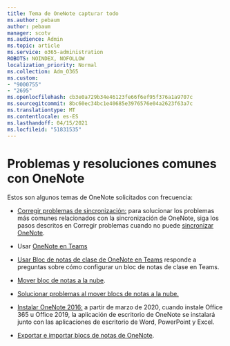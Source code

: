 ```yaml
---
title: Tema de OneNote capturar todo
ms.author: pebaum
author: pebaum
manager: scotv
ms.audience: Admin
ms.topic: article
ms.service: o365-administration
ROBOTS: NOINDEX, NOFOLLOW
localization_priority: Normal
ms.collection: Adm_O365
ms.custom:
- "9000755"
- "2695"
ms.openlocfilehash: cb3e0a729b34e46123fe66f6ef95f376a1a9707c
ms.sourcegitcommit: 8bc60ec34bc1e40685e3976576e04a2623f63a7c
ms.translationtype: MT
ms.contentlocale: es-ES
ms.lasthandoff: 04/15/2021
ms.locfileid: "51831535"
---
```

# <a name="common-issues-and-resolutions-with-onenote"></a>Problemas y resoluciones comunes con OneNote

Estos son algunos temas de OneNote solicitados con frecuencia:

- [Corregir problemas de sincronización:](https://support.office.com/article/299495ef-66d1-448f-90c1-b785a6968d45) para solucionar los problemas más comunes relacionados con la sincronización de OneNote, siga los pasos descritos en Corregir problemas cuando no puede [sincronizar OneNote](https://support.office.com/article/Fix-issues-when-you-can-t-sync-OneNote-299495ef-66d1-448f-90c1-b785a6968d45).

- Usar [OneNote en Teams](https://support.microsoft.com/office/0ec78cc3-ba3b-4279-a88e-aa40af9865c2) 

- [Usar Bloc de notas de clase de OneNote en Teams](https://support.office.com/article/bd77f11f-27cd-4d41-bfbd-2b11799f1440) responde a preguntas sobre cómo configurar un bloc de notas de clase en Teams.

- [Mover bloc de notas a la nube](https://support.office.com/article/d5c28b91-7b9c-45be-8f0c-529bdbba019a).

- [Solucionar problemas al mover blocs de notas a la nube.](https://support.office.com/article/70528107-11dc-4f3f-b695-b150059dfd78)

- [Instalar OneNote 2016:](https://support.office.com/article/c08068d8-b517-4464-9ff2-132cb9c45c08) a partir de marzo de 2020, cuando instale Office 365 u Office 2019, la aplicación de escritorio de OneNote se instalará junto con las aplicaciones de escritorio de Word, PowerPoint y Excel.

- [Exportar e importar blocs de notas de OneNote](https://support.office.com/article/a4b60da5-8f33-464e-b1ba-b95ce540f309).
